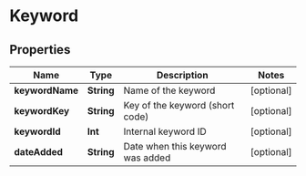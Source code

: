 

# Keyword


## Properties

Name | Type | Description | Notes
------------ | ------------- | ------------- | -------------
**keywordName** | **String** | Name of the keyword |  [optional]
**keywordKey** | **String** | Key of the keyword (short code) |  [optional]
**keywordId** | **Int** | Internal keyword ID |  [optional]
**dateAdded** | **String** | Date when this keyword was added |  [optional]



